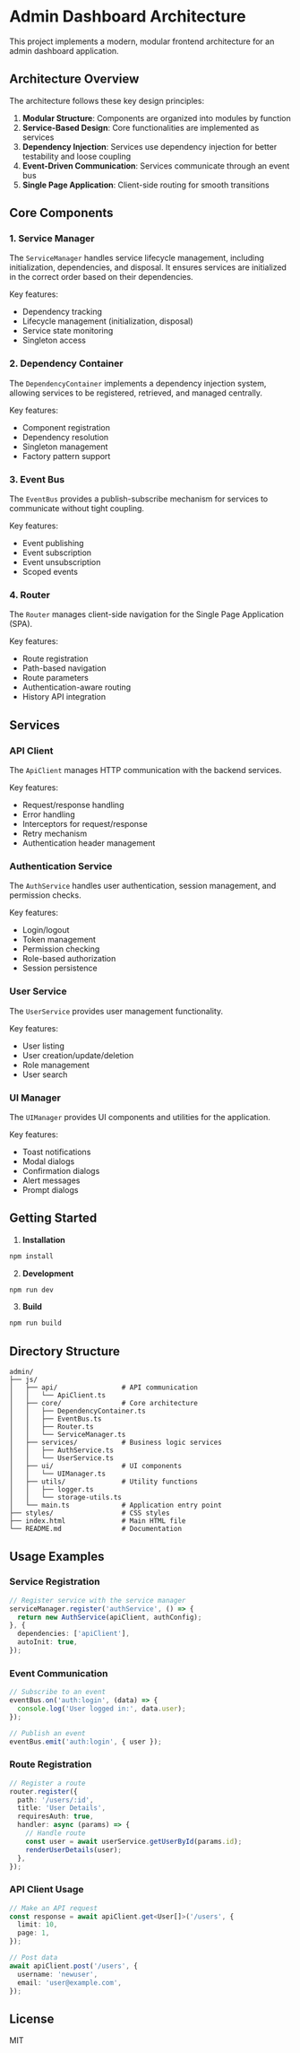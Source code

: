 # Admin Dashboard Architecture

This project implements a modern, modular frontend architecture for an admin dashboard application.

## Architecture Overview

The architecture follows these key design principles:

1. **Modular Structure**: Components are organized into modules by function
2. **Service-Based Design**: Core functionalities are implemented as services
3. **Dependency Injection**: Services use dependency injection for better testability and loose coupling
4. **Event-Driven Communication**: Services communicate through an event bus
5. **Single Page Application**: Client-side routing for smooth transitions

## Core Components

### 1. Service Manager

The `ServiceManager` handles service lifecycle management, including initialization, dependencies, and disposal. It ensures services are initialized in the correct order based on their dependencies.

Key features:
- Dependency tracking
- Lifecycle management (initialization, disposal)
- Service state monitoring
- Singleton access

### 2. Dependency Container

The `DependencyContainer` implements a dependency injection system, allowing services to be registered, retrieved, and managed centrally.

Key features:
- Component registration
- Dependency resolution
- Singleton management
- Factory pattern support

### 3. Event Bus

The `EventBus` provides a publish-subscribe mechanism for services to communicate without tight coupling.

Key features:
- Event publishing
- Event subscription
- Event unsubscription
- Scoped events

### 4. Router

The `Router` manages client-side navigation for the Single Page Application (SPA).

Key features:
- Route registration
- Path-based navigation
- Route parameters
- Authentication-aware routing
- History API integration

## Services

### API Client

The `ApiClient` manages HTTP communication with the backend services.

Key features:
- Request/response handling
- Error handling
- Interceptors for request/response
- Retry mechanism
- Authentication header management

### Authentication Service

The `AuthService` handles user authentication, session management, and permission checks.

Key features:
- Login/logout
- Token management
- Permission checking
- Role-based authorization
- Session persistence

### User Service

The `UserService` provides user management functionality.

Key features:
- User listing
- User creation/update/deletion
- Role management
- User search

### UI Manager

The `UIManager` provides UI components and utilities for the application.

Key features:
- Toast notifications
- Modal dialogs
- Confirmation dialogs
- Alert messages
- Prompt dialogs

## Getting Started

1. **Installation**

```bash
npm install
```

2. **Development**

```bash
npm run dev
```

3. **Build**

```bash
npm run build
```

## Directory Structure

```
admin/
├── js/
│   ├── api/                # API communication
│   │   └── ApiClient.ts
│   ├── core/               # Core architecture
│   │   ├── DependencyContainer.ts
│   │   ├── EventBus.ts
│   │   ├── Router.ts
│   │   └── ServiceManager.ts
│   ├── services/           # Business logic services
│   │   ├── AuthService.ts
│   │   └── UserService.ts
│   ├── ui/                 # UI components
│   │   └── UIManager.ts
│   ├── utils/              # Utility functions
│   │   ├── logger.ts
│   │   └── storage-utils.ts
│   └── main.ts             # Application entry point
├── styles/                 # CSS styles
├── index.html              # Main HTML file
└── README.md               # Documentation
```

## Usage Examples

### Service Registration

```typescript
// Register service with the service manager
serviceManager.register('authService', () => {
  return new AuthService(apiClient, authConfig);
}, {
  dependencies: ['apiClient'],
  autoInit: true,
});
```

### Event Communication

```typescript
// Subscribe to an event
eventBus.on('auth:login', (data) => {
  console.log('User logged in:', data.user);
});

// Publish an event
eventBus.emit('auth:login', { user });
```

### Route Registration

```typescript
// Register a route
router.register({
  path: '/users/:id',
  title: 'User Details',
  requiresAuth: true,
  handler: async (params) => {
    // Handle route
    const user = await userService.getUserById(params.id);
    renderUserDetails(user);
  },
});
```

### API Client Usage

```typescript
// Make an API request
const response = await apiClient.get<User[]>('/users', {
  limit: 10,
  page: 1,
});

// Post data
await apiClient.post('/users', {
  username: 'newuser',
  email: 'user@example.com',
});
```

## License

MIT 